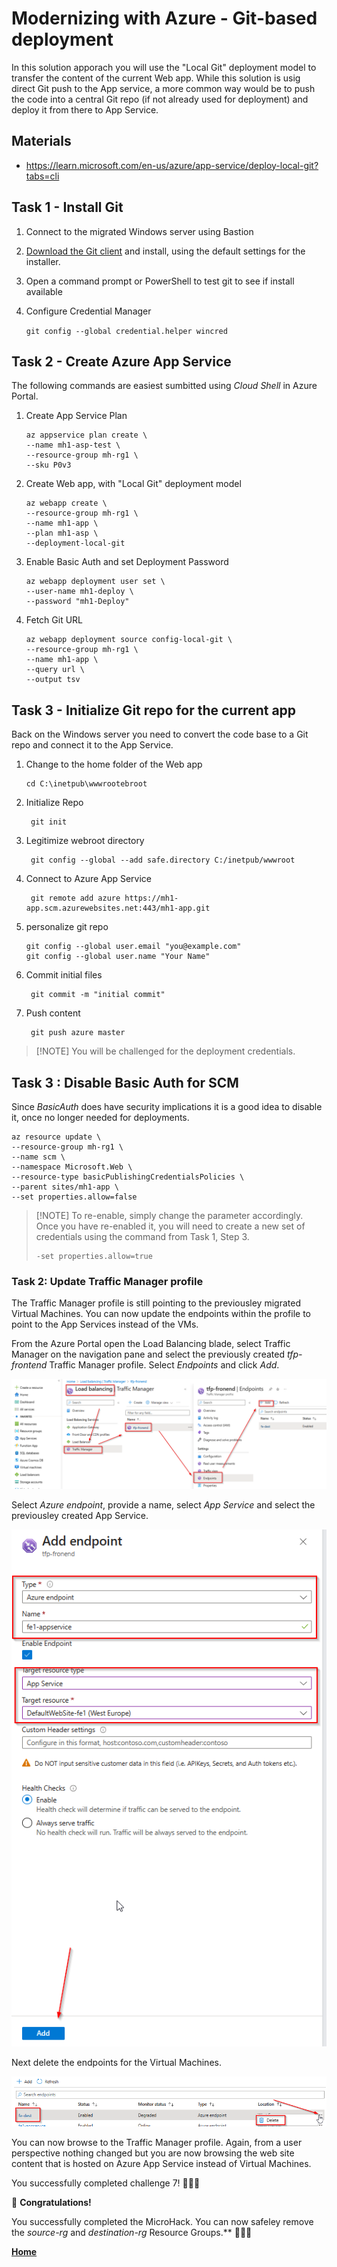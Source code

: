 # Modernizing with Azure - Git-based deployment

In this solution apporach you will use the "Local Git" deployment model to transfer the content of the current Web app. While this solution is usig direct Git push to the App service, a more common way would be to push the code into a central Git repo (if not already used for deployment) and deploy it from there to App Service.

## Materials

- https://learn.microsoft.com/en-us/azure/app-service/deploy-local-git?tabs=cli

## Task 1 - Install Git

1. Connect to the migrated Windows server using Bastion
2. [Download the Git client](https://www.git-scm.com/downloads) and install, using the default settings for the installer.
3. Open a command prompt or PowerShell to test git to see if install available
4. Configure Credential Manager

   `git config --global credential.helper wincred`

## Task 2 - Create Azure App Service

The following commands are easiest sumbitted using _Cloud Shell_ in Azure Portal.

1. Create App Service Plan

   ```
   az appservice plan create \
   --name mh1-asp-test \
   --resource-group mh-rg1 \
   --sku P0v3
   ```

2. Create Web app, with "Local Git" deployment model

   ```
   az webapp create \
   --resource-group mh-rg1 \
   --name mh1-app \
   --plan mh1-asp \
   --deployment-local-git
   ```

3. Enable Basic Auth and set Deployment Password

   ```
   az webapp deployment user set \
   --user-name mh1-deploy \
   --password "mh1-Deploy"
   ```

4. Fetch Git URL
   ```
   az webapp deployment source config-local-git \
   --resource-group mh-rg1 \
   --name mh1-app \
   --query url \
   --output tsv
   ```

## Task 3 - Initialize Git repo for the current app

Back on the Windows server you need to convert the code base to a Git repo and connect it to the App Service.

1. Change to the home folder of the Web app

   ```
   cd C:\inetpub\wwwrootebroot
   ```

2. Initialize Repo

   ```
    git init
   ```

3. Legitimize webroot directory

   ```
    git config --global --add safe.directory C:/inetpub/wwwroot
   ```

4. Connect to Azure App Service

   ```
    git remote add azure https://mh1-app.scm.azurewebsites.net:443/mh1-app.git
   ```

5. personalize git repo

   ```
   git config --global user.email "you@example.com"
   git config --global user.name "Your Name"
   ```

6. Commit initial files

   ```
    git commit -m "initial commit"
   ```

7. Push content

   ```
    git push azure master
   ```

> [!NOTE] You will be challenged for the deployment credentials.

## **Task 3 : Disable Basic Auth for SCM**

Since _BasicAuth_ does have security implications it is a good idea to disable it, once no longer needed for deployments.

    az resource update \
    --resource-group mh-rg1 \
    --name scm \
    --namespace Microsoft.Web \
    --resource-type basicPublishingCredentialsPolicies \
    --parent sites/mh1-app \
    --set properties.allow=false

> [!NOTE] To re-enable, simply change the parameter accordingly. Once you have re-enabled it, you will need to create a new set of credentials using the command from Task 1, Step 3.
>
> ```
> -set properties.allow=true
> ```

### **Task 2: Update Traffic Manager profile**

The Traffic Manager profile is still pointing to the previousley migrated Virtual Machines. You can now update the endpoints within the profile to point to the App Services instead of the VMs.

From the Azure Portal open the Load Balancing blade, select Traffic Manager on the navigation pane and select the previously created _tfp-frontend_ Traffic Manager profile. Select _Endpoints_ and click _Add_.

![image](./img/tfupdate1.png)

Select _Azure endpoint_, provide a name, select _App Service_ and select the previousley created App Service.

![image](./img/tfupdate2.png)

Next delete the endpoints for the Virtual Machines.

![image](./img/tfupdate3.png)

You can now browse to the Traffic Manager profile. Again, from a user perspective nothing changed but you are now browsing the web site content that is hosted on Azure App Service instead of Virtual Machines.

You successfully completed challenge 7! 🚀🚀🚀

🚀 **Congratulations!**

You successfully completed the MicroHack. You can now safeley remove the _source-rg_ and _destination-rg_ Resource Groups.\*\* 🚀🚀🚀

**[Home](../../Readme.md)**
